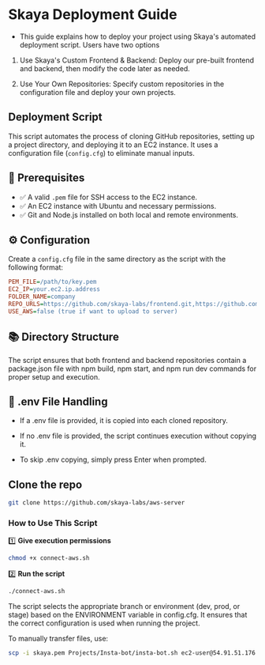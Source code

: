 # Skaya Deployment Guide
- This guide explains how to deploy your project using Skaya's automated deployment script. Users have two options

1. Use Skaya's Custom Frontend & Backend: Deploy our pre-built frontend and backend, then modify the code later as needed.

2. Use Your Own Repositories: Specify custom repositories in the configuration file and deploy your own projects.

## Deployment Script

This script automates the process of cloning GitHub repositories, setting up a project directory, and deploying it to an EC2 instance. It uses a configuration file (`config.cfg`) to eliminate manual inputs.


## 📌 Prerequisites
- ✅ A valid `.pem` file for SSH access to the EC2 instance.
- ✅ An EC2 instance with Ubuntu and necessary permissions.
- ✅ Git and Node.js installed on both local and remote environments.

## ⚙️ Configuration
Create a `config.cfg` file in the same directory as the script with the following format:

```ini
PEM_FILE=/path/to/key.pem
EC2_IP=your.ec2.ip.address
FOLDER_NAME=company
REPO_URLS=https://github.com/skaya-labs/frontend.git,https://github.com/skaya-labs/backend.git
USE_AWS=false (true if want to upload to server)
```

## 📚 Directory Structure

The script ensures that both frontend and backend repositories contain a package.json file with npm build, npm start, and npm run dev commands for proper setup and execution.

## 🔄 .env File Handling

- If a .env file is provided, it is copied into each cloned repository.

- If no .env file is provided, the script continues execution without copying it.

- To skip .env copying, simply press Enter when prompted.

## **Clone the repo**
```bash
git clone https://github.com/skaya-labs/aws-server
```

### **How to Use This Script**

1️⃣ **Give execution permissions**
```bash
chmod +x connect-aws.sh
```

2️⃣ **Run the script**

```bash
./connect-aws.sh
```

The script selects the appropriate branch or environment (dev, prod, or stage) based on the ENVIRONMENT variable in config.cfg. It ensures that the correct configuration is used when running the project.

To manually transfer files, use:

```bash
scp -i skaya.pem Projects/Insta-bot/insta-bot.sh ec2-user@54.91.51.176:~/projects/skaya-labs/
```